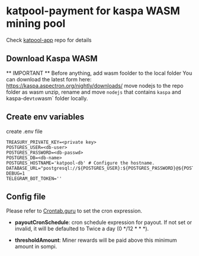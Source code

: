 # katpool-payment for kaspa WASM mining pool 

Check [katpool-app](https://github.com/argonmining/katpool-app) repo for details 

## Download Kaspa WASM
** IMPORTANT **
Before anything, add wasm foolder to the local folder
You can download the latest form here: https://kaspa.aspectron.org/nightly/downloads/ move nodejs to the repo folder as wasm
unzip, rename and move `nodejs` that contains `kaspa` and kaspa-dev` to `wasm` folder locally.

## Create env variables
create .env file
```
TREASURY_PRIVATE_KEY=<private key>
POSTGRES_USER=<db-user>
POSTGRES_PASSWORD=<db-passwd>
POSTGRES_DB=<db-name>
POSTGRES_HOSTNAME='katpool-db' # Configure the hostname.
DATABASE_URL="postgresql://${POSTGRES_USER}:${POSTGRES_PASSWORD}@${POSTGRES_HOSTNAME}:5432/${POSTGRES_DB}"
DEBUG=1
TELEGRAM_BOT_TOKEN=''
```

## Config file

Please refer to [Crontab.guru](https://crontab.guru/) to set the cron expression.

* **payoutCronSchedule**: cron schedule expression for payout. If not set or invalid, it will be defaulted to Twice a day (0 */12 * * *).

* **thresholdAmount**: Miner rewards will be paid above this minimum amount in sompi.
